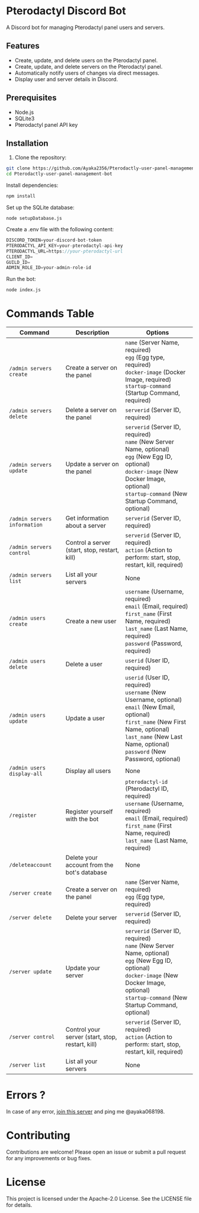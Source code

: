 # Pterodactyl Discord Bot

A Discord bot for managing Pterodactyl panel users and servers.

## Features
- Create, update, and delete users on the Pterodactyl panel.
- Create, update, and delete servers on the Pterodactyl panel.
- Automatically notify users of changes via direct messages.
- Display user and server details in Discord.

## Prerequisites

- Node.js
- SQLite3
- Pterodactyl panel API key

## Installation

1. Clone the repository:

```bash
git clone https://github.com/Ayaka2356/Pterodactly-user-panel-management-bot.git
cd Pterodactly-user-panel-management-bot
```

Install dependencies:

```bash
npm install
```
Set up the SQLite database:

```
node setupDatabase.js
```
Create a .env file with the following content:

```js
DISCORD_TOKEN=your-discord-bot-token
PTERODACTYL_API_KEY=your-pterodactyl-api-key
PTERODACTYL_URL=https://your-pterodactyl-url
CLIENT_ID=
GUILD_ID=
ADMIN_ROLE_ID=your-admin-role-id
```
Run the bot:

```bash
node index.js
```

# Commands Table


| Command                         | Description                                         | Options                                                                                                         |
|---------------------------------|-----------------------------------------------------|---------------------------------------------------------------------------------------------------------------|
| `/admin servers create`         | Create a server on the panel                        | `name` (Server Name, required) <br> `egg` (Egg type, required) <br> `docker-image` (Docker Image, required) <br> `startup-command` (Startup Command, required) |
| `/admin servers delete`         | Delete a server on the panel                        | `serverid` (Server ID, required)                                                                               |
| `/admin servers update`         | Update a server on the panel                        | `serverid` (Server ID, required) <br> `name` (New Server Name, optional) <br> `egg` (New Egg ID, optional) <br> `docker-image` (New Docker Image, optional) <br> `startup-command` (New Startup Command, optional) |
| `/admin servers information`    | Get information about a server                      | `serverid` (Server ID, required)                                                                               |
| `/admin servers control`        | Control a server (start, stop, restart, kill)       | `serverid` (Server ID, required) <br> `action` (Action to perform: start, stop, restart, kill, required)        |
| `/admin servers list`           | List all your servers                               | None                                                                                                           |
| `/admin users create`           | Create a new user                                   | `username` (Username, required) <br> `email` (Email, required) <br> `first_name` (First Name, required) <br> `last_name` (Last Name, required) <br> `password` (Password, required) |
| `/admin users delete`           | Delete a user                                       | `userid` (User ID, required)                                                                                   |
| `/admin users update`           | Update a user                                       | `userid` (User ID, required) <br> `username` (New Username, optional) <br> `email` (New Email, optional) <br> `first_name` (New First Name, optional) <br> `last_name` (New Last Name, optional) <br> `password` (New Password, optional) |
| `/admin users display-all`      | Display all users                                   | None                                                                                                           |
| `/register`                     | Register yourself with the bot                      | `pterodactyl-id` (Pterodactyl ID, required) <br> `username` (Username, required) <br> `email` (Email, required) <br> `first_name` (First Name, required) <br> `last_name` (Last Name, required) |
| `/deleteaccount`                | Delete your account from the bot's database         | None                                                                                                           |
| `/server create`                | Create a server on the panel                        | `name` (Server Name, required) <br> `egg` (Egg type, required)                                                                                     |
| `/server delete`                | Delete your server                                  | `serverid` (Server ID, required)                                                                               |
| `/server update`                | Update your server                                  | `serverid` (Server ID, required) <br> `name` (New Server Name, optional) <br> `egg` (New Egg ID, optional) <br> `docker-image` (New Docker Image, optional) <br> `startup-command` (New Startup Command, optional) |
| `/server control`               | Control your server (start, stop, restart, kill)    | `serverid` (Server ID, required) <br> `action` (Action to perform: start, stop, restart, kill, required)       |
| `/server list`                  | List all your servers                               | None                                                                                                           |

# Errors ?
In case of any error, [join this server](https://discord.gg/FCGn8B58jh) and ping me @ayaka068198.

# Contributing
Contributions are welcome! Please open an issue or submit a pull request for any improvements or bug fixes.

# License
This project is licensed under the Apache-2.0 License. See the LICENSE file for details.




